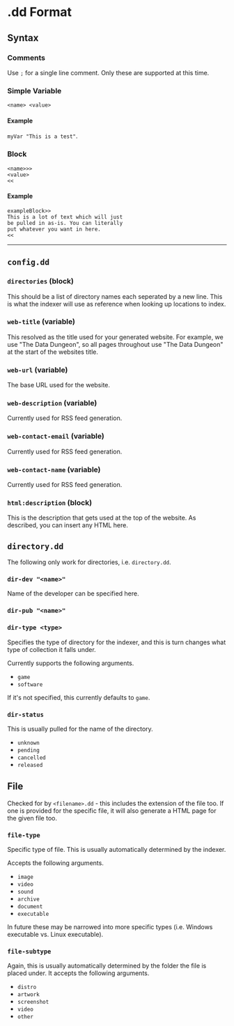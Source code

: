 # .dd Format

## Syntax

### Comments

Use `;` for a single line comment. Only these are supported at this time.

### Simple Variable

`<name> <value>`

#### Example

`myVar "This is a test"`.

### Block

```
<name>>>
<value>
<<
```

#### Example

```
exampleBlock>>
This is a lot of text which will just
be pulled in as-is. You can literally
put whatever you want in here.
<<
```

----

## `config.dd`

### `directories` (block)

This should be a list of directory names each seperated by a new line.
This is what the indexer will use as reference when looking up locations to index.

### `web-title` (variable)

This resolved as the title used for your generated website. 
For example, we use "The Data Dungeon", so all pages throughout use "The Data Dungeon" at the start
of the websites title.

### `web-url` (variable)

The base URL used for the website.

### `web-description` (variable)

Currently used for RSS feed generation.

### `web-contact-email` (variable)

Currently used for RSS feed generation.

### `web-contact-name` (variable)

Currently used for RSS feed generation.

### `html:description` (block)

This is the description that gets used at the top of the website. 
As described, you can insert any HTML here.

## `directory.dd`

The following only work for directories, i.e. `directory.dd`.

### `dir-dev "<name>"`

Name of the developer can be specified here.

### `dir-pub "<name>"`

### `dir-type <type>`
Specifies the type of directory for the indexer, and this is turn changes what type of collection it falls under.

Currently supports the following arguments.
- `game`
- `software`

If it's not specified, this currently defaults to `game`.

### `dir-status`

This is usually pulled for the name of the directory.

- `unknown`
- `pending`
- `cancelled`
- `released`

## File

Checked for by `<filename>.dd` - this includes the extension of the file too. If one is provided for the specific file, it will also generate a HTML page for the given file too.

### `file-type`

Specific type of file. This is usually automatically determined by the indexer.

Accepts the following arguments.
- `image`
- `video`
- `sound`
- `archive`
- `document`
- `executable`

In future these may be narrowed into more specific types (i.e. Windows executable vs. Linux executable).

### `file-subtype`

Again, this is usually automatically determined by the folder the file is placed under. It accepts the following arguments.

- `distro`
- `artwork`
- `screenshot`
- `video`
- `other`
